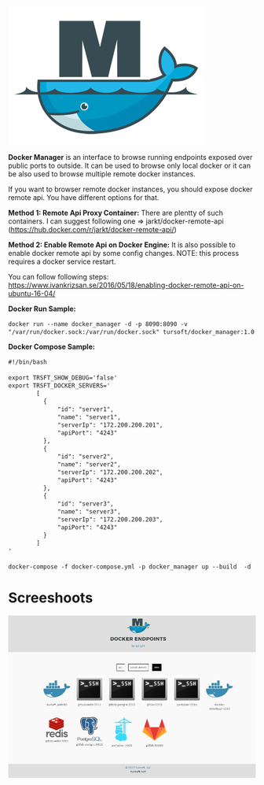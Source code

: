 ![Logo](https://raw.githubusercontent.com/tursoft/docker.manager/master/assets/logos/logo.small.png)

**Docker Manager** is an interface to browse running endpoints exposed over public ports to outside.
It can be used to browse only local docker or it can be also used to browse multiple remote docker instances.

If you want to browser remote docker instances, you should expose docker remote api. 
You have different options for that.

**Method 1: Remote Api Proxy Container:**
There are plentty of such containers. I can suggest following one => jarkt/docker-remote-api (https://hub.docker.com/r/jarkt/docker-remote-api/)

**Method 2: Enable Remote Api on Docker Engine:**
It is also possible to enable docker remote api by some config changes. NOTE: this process requires a docker service restart.

You can follow following steps: 
https://www.ivankrizsan.se/2016/05/18/enabling-docker-remote-api-on-ubuntu-16-04/

**Docker Run Sample:**
```
docker run --name docker_manager -d -p 8090:8090 -v "/var/run/docker.sock:/var/run/docker.sock" tursoft/docker_manager:1.0
```

**Docker Compose Sample:**
```
#!/bin/bash

export TRSFT_SHOW_DEBUG='false'
export TRSFT_DOCKER_SERVERS='
        [        
          { 
              "id": "server1", 
              "name": "server1", 
              "serverIp": "172.200.200.201", 
              "apiPort": "4243" 
          },
          { 
              "id": "server2", 
              "name": "server2", 
              "serverIp": "172.200.200.202", 
              "apiPort": "4243" 
          },
          { 
              "id": "server3", 
              "name": "server3", 
              "serverIp": "172.200.200.203", 
              "apiPort": "4243" 
          }
        ]
'

docker-compose -f docker-compose.yml -p docker_manager up --build  -d
```



# Screeshoots
![Screenshoot-General](https://raw.githubusercontent.com/tursoft/docker.manager/master/assets/screenshoots/docker_manager.list.png)